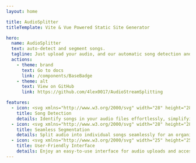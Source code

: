 ```yaml
---
layout: home

title: AudioSplitter
titleTemplate: Vite & Vue Powered Static Site Generator

hero:
  name: AudioSplitter
  text: auto-detect and segment songs.
  tagline: Just upload your audio, and our automatic song detection and segmentation feature will expertly organize your tracks.
  actions:
    - theme: brand
      text: Go to docs
      link: /components/BaseBadge
    - theme: alt
      text: View on GitHub
      link: https://github.com/4lex0017/AudioStreamSplitting

features:
  - icon: <svg xmlns="http://www.w3.org/2000/svg" width="28" height="28" viewBox="0 0 24 24"><g id="feSearch0" fill="none" fill-rule="evenodd" stroke="none" stroke-width="1"><g id="feSearch1" fill="currentColor"><path id="feSearch2" d="m16.325 14.899l5.38 5.38a1.008 1.008 0 0 1-1.427 1.426l-5.38-5.38a8 8 0 1 1 1.426-1.426ZM10 16a6 6 0 1 0 0-12a6 6 0 0 0 0 12Z"/></g></g></svg>
    title: Song Detection
    details: Identify songs in your audio files effortlessly, simplifying music management.
  - icon: <svg xmlns="http://www.w3.org/2000/svg" width="28" height="28" viewBox="0 0 32 32"><path fill="currentColor" d="M15 29a1 1 0 1 0 2 0V3a1 1 0 1 0-2 0v26Zm11.5-5h-8v2h8a3.5 3.5 0 0 0 3.5-3.5v-13A3.5 3.5 0 0 0 26.5 6h-8v2h8A1.5 1.5 0 0 1 28 9.5v13a1.5 1.5 0 0 1-1.5 1.5Zm-13-18h-8A3.5 3.5 0 0 0 2 9.5v13A3.5 3.5 0 0 0 5.5 26h8v-2h-8A1.5 1.5 0 0 1 4 22.5v-13A1.5 1.5 0 0 1 5.5 8h8V6Z"/></svg>
    title: Seamless Segmentation
    details: Split audio into individual songs seamlessly for an organized music collection.
  - icon: <svg xmlns="http://www.w3.org/2000/svg" width="25" height="25" viewBox="0 0 14 14"><g fill="none" stroke="currentColor" stroke-linecap="round" stroke-linejoin="round"><rect width="5" height="7" x="8.5" y="6.5" rx=".5"/><rect width="5" height="3.01" x="8.5" y=".5" rx=".5"/><rect width="5" height="7" x=".5" y=".5" rx=".5"/><rect width="5" height="3.01" x=".5" y="10.49" rx=".5"/></g></svg>
    title: User-Friendly Interface
    details: Enjoy an easy-to-use interface for audio uploads and access to powerful song detection and segmentation tools.
---
```


